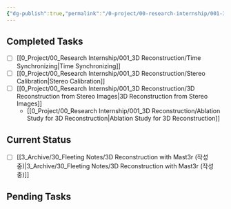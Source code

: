 ```yaml
---
{"dg-publish":true,"permalink":"/0-project/00-research-internship/001-3-d-reconstruction/kanban-3-d-reconstruction-from-stereo-images/","noteIcon":""}
---
```



## Completed Tasks

- [ ] [[0_Project/00_Research Internship/001_3D Reconstruction/Time Synchronizing\|Time Synchronizing]]
- [ ] [[0_Project/00_Research Internship/001_3D Reconstruction/Stereo Calibration\|Stereo Calibration]]
- [ ] [[0_Project/00_Research Internship/001_3D Reconstruction/3D Reconstruction from Stereo Images\|3D Reconstruction from Stereo Images]]
	- [[0_Project/00_Research Internship/001_3D Reconstruction/Ablation Study for 3D Reconstruction\|Ablation Study for 3D Reconstruction]]


## Current Status

- [ ] [[3_Archive/30_Fleeting Notes/3D Reconstruction with Mast3r (작성중)\|3_Archive/30_Fleeting Notes/3D Reconstruction with Mast3r (작성중)]]


## Pending Tasks





